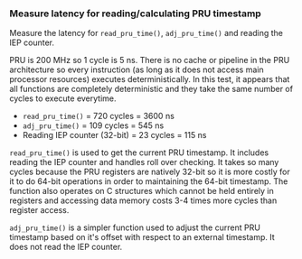 ### Measure latency for reading/calculating PRU timestamp

Measure the latency for `read_pru_time()`, `adj_pru_time()` and reading the IEP counter.

PRU is 200 MHz so 1 cycle is 5 ns.
There is no cache or pipeline in the PRU architecture so every instruction (as long as it does not access main processor resources) executes deterministically. 
In this test, it appears that all functions are completely deterministic and they take the same number of cycles to execute everytime.

* `read_pru_time()` = 720 cycles = 3600 ns
* `adj_pru_time()` = 109 cycles = 545 ns
* Reading IEP counter (32-bit) = 23 cycles = 115 ns

`read_pru_time()` is used to get the current PRU timestamp. It includes reading the IEP counter and handles roll over checking.
It takes so many cycles because the PRU registers are natively 32-bit so it is more costly for it to do 64-bit operations in order to maintaining the 64-bit timestamp.
The function also operates on C structures which cannot be held entirely in registers and accessing data memory costs 3-4 times more cycles than register access.

`adj_pru_time()` is a simpler function used to adjust the current PRU timestamp based on it's offset with respect to an external timestamp.
It does not read the IEP counter.
